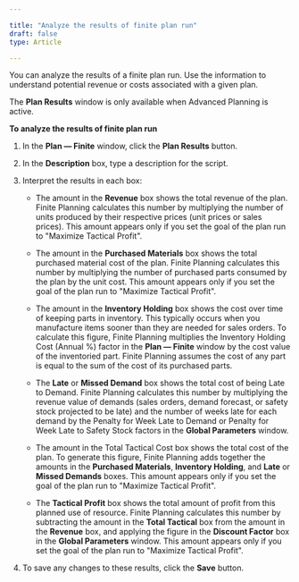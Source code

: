 ```yaml
---

title: "Analyze the results of finite plan run"
draft: false
type: Article

---
```


You can analyze the results of a finite plan run. Use the information to understand potential revenue or costs associated with a given plan.

The **Plan Results** window is only available when Advanced Planning is active.

**To analyze the results of finite plan run**

1. In the **Plan — Finite** window, click the **Plan Results** button.

2. In the **Description** box, type a description for the script.

3. Interpret the results in each box:

    - The amount in the **Revenue** box shows the total revenue of the plan. Finite Planning calculates this number by multiplying the number of units produced by their respective prices (unit prices or sales prices). This amount appears only if you set the goal of the plan run to "Maximize Tactical Profit".

    - The amount in the **Purchased Materials** box shows the total purchased material cost of the plan. Finite Planning calculates this number by multiplying the number of purchased parts consumed by the plan by the unit cost. This amount appears only if you set the goal of the plan run to "Maximize Tactical Profit".

    - The amount in the **Inventory Holding** box shows the cost over time of keeping parts in inventory. This typically occurs when you manufacture items sooner than they are needed for sales orders. To calculate this figure, Finite Planning multiplies the Inventory Holding Cost (Annual %) factor in the **Plan — Finite** window by the cost value of the inventoried part. Finite Planning assumes the cost of any part is equal to the sum of the cost of its purchased parts.

    - The **Late** or **Missed Demand** box shows the total cost of being Late to Demand. Finite Planning calculates this number by multiplying the revenue value of demands (sales orders, demand forecast, or safety stock projected to be late) and the number of weeks late for each demand by the Penalty for Week Late to Demand or Penalty for Week Late to Safety Stock factors in the **Global Parameters** window.

    - The amount in the Total Tactical Cost box shows the total cost of the plan. To generate this figure, Finite Planning adds together the amounts in the **Purchased Materials**, **Inventory Holding**, and **Late** or **Missed Demands** boxes. This amount appears only if you set the goal of the plan run to "Maximize Tactical Profit".

    - The **Tactical Profit** box shows the total amount of profit from this planned use of resource. Finite Planning calculates this number by subtracting the amount in the **Total Tactical** box from the amount in the **Revenue** box, and applying the figure in the **Discount Factor** box in the **Global Parameters** window. This amount appears only if you set the goal of the plan run to "Maximize Tactical Profit".

4. To save any changes to these results, click the **Save** button.

​